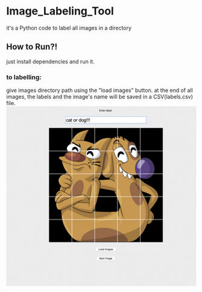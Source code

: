 # Image_Labeling_Tool
it's a Python code to label all images in a directory
## How to Run?!
just install dependencies and run it.
### to labelling:
give images directory path using the "load images" button.
at the end of all images, the labels and the image's name will be saved in a CSV(labels.csv) file.
![tool image](https://github.com/SaraSlm/Image_Labeling_Tool/blob/main/image_labelling.png)

